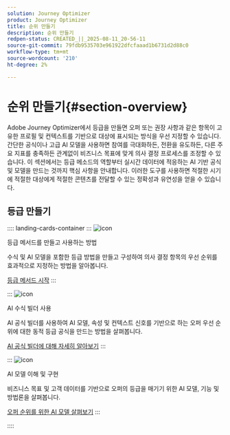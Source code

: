 ```yaml
---
solution: Journey Optimizer
product: Journey Optimizer
title: 순위 만들기
description: 순위 만들기
redpen-status: CREATED_||_2025-08-11_20-56-11
source-git-commit: 79fdb9535703e961922dfcfaaad1b6731d2d88c0
workflow-type: tm+mt
source-wordcount: '210'
ht-degree: 2%

---
```



# 순위 만들기{#section-overview}

Adobe Journey Optimizer에서 등급을 만들면 오퍼 또는 권장 사항과 같은 항목이 고유한 프로필 및 컨텍스트를 기반으로 대상에 표시되는 방식을 우선 지정할 수 있습니다. 간단한 공식이나 고급 AI 모델을 사용하면 참여를 극대화하든, 전환을 유도하든, 다른 주요 지표를 충족하든 관계없이 비즈니스 목표에 맞게 의사 결정 프로세스를 조정할 수 있습니다. 이 섹션에서는 등급 메소드의 역할부터 실시간 데이터에 적응하는 AI 기반 공식 및 모델을 만드는 것까지 핵심 사항을 안내합니다. 이러한 도구를 사용하면 적절한 시기에 적절한 대상에게 적절한 콘텐츠를 전달할 수 있는 정확성과 유연성을 얻을 수 있습니다.

## 등급 만들기

:::: landing-cards-container
:::
![icon](https://cdn.experienceleague.adobe.com/icons/circle-play.svg?lang=ko)

등급 메서드를 만들고 사용하는 방법

수식 및 AI 모델을 포함한 등급 방법을 만들고 구성하여 의사 결정 항목의 우선 순위를 효과적으로 지정하는 방법을 알아봅니다.

[등급 메서드 시작](../using/experience-decisioning/ranking/ranking.md)
:::

:::
![icon](https://cdn.experienceleague.adobe.com/icons/gear.svg?lang=ko)

AI 수식 빌더 사용

AI 공식 빌더를 사용하여 AI 모델, 속성 및 컨텍스트 신호를 기반으로 하는 오퍼 우선 순위에 대한 동적 등급 공식을 만드는 방법을 살펴봅니다.

[AI 공식 빌더에 대해 자세히 알아보기](../using/experience-decisioning/ranking/ranking-formulas.md)
:::

:::
![icon](https://cdn.experienceleague.adobe.com/icons/book.svg?lang=ko)

AI 모델 이해 및 구현

비즈니스 목표 및 고객 데이터를 기반으로 오퍼의 등급을 매기기 위한 AI 모델, 기능 및 방법론을 살펴봅니다.

[오퍼 순위를 위한 AI 모델 살펴보기](experience-decisioning-ai-models-landing-page.md)
:::

::::
